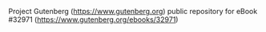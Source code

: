 Project Gutenberg (https://www.gutenberg.org) public repository for eBook #32971 (https://www.gutenberg.org/ebooks/32971)
